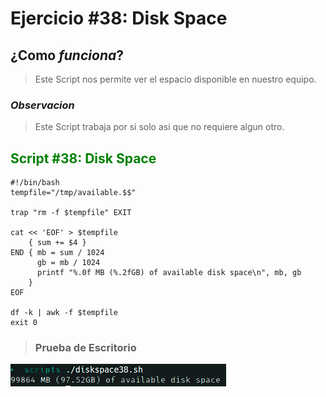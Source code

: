 # Ejercicio #38: Disk Space

## ¿Como _funciona_?

>Este Script nos permite ver el espacio disponible en nuestro equipo.

### _Observacion_ ###
>Este Script trabaja por si solo asi que no requiere algun otro.

## <span style="color:green">Script #38: Disk Space </span> ##

```shell
#!/bin/bash
tempfile="/tmp/available.$$"

trap "rm -f $tempfile" EXIT

cat << 'EOF' > $tempfile
    { sum += $4 }
END { mb = sum / 1024
      gb = mb / 1024
      printf "%.0f MB (%.2fGB) of available disk space\n", mb, gb
    }
EOF

df -k | awk -f $tempfile
exit 0
```

> ### Prueba de Escritorio ###
![13](38.png)